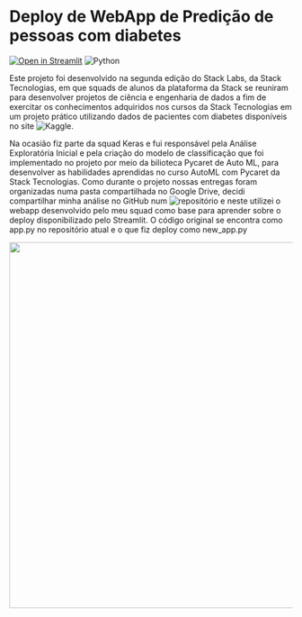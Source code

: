 # Deploy de WebApp de Predição de pessoas com diabetes

[![Open in Streamlit](https://static.streamlit.io/badges/streamlit_badge_black_white.svg&logoColor=red)](https://gabedewitt-webapp-deploy-new-app-n93vy4.streamlitapp.com/)
![Python](https://img.shields.io/badge/Python-black?style=flat-square&logo=Python&logoColor=blue)

Este projeto foi desenvolvido na segunda edição do Stack Labs, da Stack Tecnologias, em que squads de alunos da plataforma da Stack se reuniram para desenvolver projetos de ciência e engenharia de dados a fim de exercitar os conhecimentos adquiridos nos cursos da Stack Tecnologias em um projeto prático utilizando dados de pacientes com diabetes disponíveis no site ![Kaggle](https://www.kaggle.com/alexteboul/diabetes-health-indicators-dataset).

Na ocasião fiz parte da squad Keras e fui responsável pela Análise Exploratória Inicial e pela criação do modelo de classificação que foi implementado no projeto por meio da bilioteca Pycaret de Auto ML, para desenvolver as habilidades aprendidas no curso AutoML com Pycaret da Stack Tecnologias. Como durante o projeto nossas entregas foram organizadas numa pasta compartilhada no Google Drive, decidi compartilhar minha análise no GitHub num ![repositório](https://github.com/gabedewitt/stackLabs_projeto_diabetes) e neste utilizei o webapp desenvolvido pelo meu squad como base para aprender sobre o deploy disponibilizado pelo Streamlit. O código original se encontra como app.py no repositório atual e o que fiz deploy como new_app.py

<p align="center">
<img src="https://user-images.githubusercontent.com/51098239/174847103-d6c9b8bb-811c-4e73-ae6d-b56cfae2ebf3.png" width="650">
</p>
